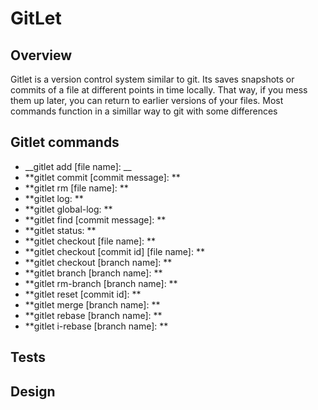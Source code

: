 # GitLet


## Overview

Gitlet is a version control system similar to git. Its saves snapshots or commits of a file at different points in time locally. That way, if you mess them up later, you can return to earlier versions of your files. Most commands function in a simillar way to git with some differences


## Gitlet commands


- __gitlet add [file name]: __
- **gitlet commit [commit message]: **
- **gitlet rm [file name]: **
- **gitlet log: **
- **gitlet global-log: **
- **gitlet find [commit message]: **
- **gitlet status: **
- **gitlet checkout [file name]: **
- **gitlet checkout [commit id] \[file name]: **
- **gitlet checkout [branch name]: **
- **gitlet branch [branch name]: **
- **gitlet rm-branch [branch name]: **
- **gitlet reset [commit id]: **
- **gitlet merge [branch name]: **
- **gitlet rebase [branch name]: **
- **gitlet i-rebase [branch name]: **


## Tests 


## Design

